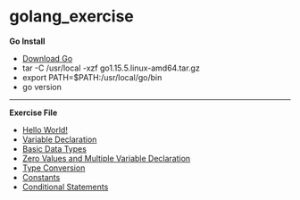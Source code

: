 # golang_exercise

**Go Install**
* [Download Go](https://golang.org/dl/go1.15.5.linux-amd64.tar.gz)
* tar -C /usr/local -xzf go1.15.5.linux-amd64.tar.gz
* export PATH=$PATH:/usr/local/go/bin
* go version

---

**Exercise File**

* [Hello World!](https://github.com/ilteriskeskin/golang_exercise/tree/main/01_hello_world)
* [Variable Declaration](https://github.com/ilteriskeskin/golang_exercise/tree/main/02_variable_declaration)
* [Basic Data Types](https://github.com/ilteriskeskin/golang_exercise/tree/main/03_data_types)
* [Zero Values and Multiple Variable Declaration](https://github.com/ilteriskeskin/golang_exercise/tree/main/04_zero_values_multiple_variable)
* [Type Conversion](https://github.com/ilteriskeskin/golang_exercise/tree/main/05_type_conversion)
* [Constants](https://github.com/ilteriskeskin/golang_exercise/tree/main/06_constats)
* [Conditional Statements](https://github.com/ilteriskeskin/golang_exercise/tree/main/07_conditional_statements)